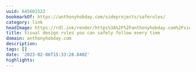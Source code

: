 ```yaml
---
uuid: 645601522
bookmarkOf: https://anthonyhobday.com/sideprojects/saferules/
category: link
headImage: https://rdl.ink/render/https%3A%2F%2Fanthonyhobday.com%2Fsideprojects%2Fsaferules%2F
title: Visual design rules you can safely follow every time
domain: anthonyhobday.com
description:
tags: []
date: '2023-02-06T15:33:28.840Z'
highlights:
---
```




